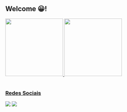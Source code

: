 ## Welcome 😀!

 <div>
  <a href="https://github.com/kalinDev">
  <img height="180em" src="https://github-readme-stats.vercel.app/api?username=kalinDev&show_icons=true&theme=dracula&include_all_commits=true&count_private=true"/>
  <img height="180em" src="https://github-readme-stats.vercel.app/api/top-langs/?username=kalinDev&layout=compact&langs_count=4&theme=dracula"/>
</div>
 
 <br>
 
  ### Redes Sociais
 
<div>
    <a href="https://www.linkedin.com/in/joao-paulo-backend/" target="_blank"><img src="https://img.shields.io/badge/-LinkedIn-%230077B5?style=for-the-badge&logo=linkedin&logoColor=white" target="_blank"></a>
  <a href="https://instagram.com/joao_kalin" target="_blank"><img src="https://img.shields.io/badge/-Instagram-%23E4405F?style=for-the-badge&logo=instagram&logoColor=white" target="_blank"></a>
</div>
